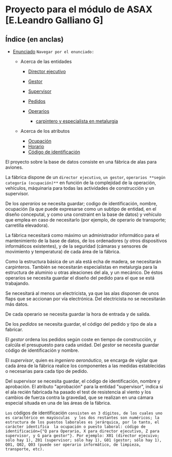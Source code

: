 # Proyecto para el módulo de ASAX [E.Leandro Galliano G]

## Índice (en anclas)

* [Enunciado](#enun)
`Navegar por el enunciado: `
	* Acerca de las entidades

		* [Director ejecutivo](#x)
		* [Gestor](#g)
		* [Supervisor](#z)
		* [Pedidos](#p)
		* [Operarios](#o)

			* [carpintero y especialista en metalurgia](#cm)

	* Acerca de los atributos

		* [Ocupación](#ocu)
		* [Horario](#hor)
		* [Código de identificación](#cid)


El <a name="enun">proyecto</a> sobre la base de datos consiste en una fábrica de alas para aviones.

La fábrica dispone de un `director ejecutivo`, `un gestor`, `operarios **según categoría (ocupación)**` en función de la 
complejidad de la operación, vehículos, máquinaria para todas las actividades de construcción y un supervisor.

De los <a name="o">_operarios_</a> se necesita guardar; codigo de identificación, nombre, <a name="ocu">ocupación</a> (la que puede expresarse 
como un subtipo de entidad, en el diseño conceputal, y como una constraint en la base de datos) y vehículo que emplea en caso de 
necesitarlo (por ejemplo, de operario de transporte; carretilla elevadora). 

La fábrica necesitará como máximo un administrador informático para el mantenimiento de la base de datos, de los ordenadores 
(y otros dispositivos informáticos existentes), y de la seguridad (cámaras y sensores de movimiento y temperatura) de cada
área de la fábrica.

Como la <a name="cm">estructura básica de un ala</a> está echa de madera, se necesitarán carpinteros.
También se necesitarán especialistas en metalurgia para la estructura de aluminio u otras aleaciones del ala, y
un mecánico. De éstos operarios se necesita guardar el diseño del pedido para el que se está trabajando.

Se necesitará al menos un electricista, ya que las alas disponen de unos flaps que se accionan por vía electrónica.
Del electricista no se necesitarán más datos.

De cada operario se necesita guardar la <a name="hor">hora de entrada y de salida</a>.

De los <a name="p">_pedidos_</a> se necesita guardar, el código del pedido y tipo de ala a fabricar.

El <a name="g">_gestor_</a> ordena los pedidos según coste en tiempo de construcción, y calcúla el presupuesto para cada unidad.
Del _gestor_ se necesita guardar código de identificación y nombre.

El <a name="z">_supervisor_</a>, quien es _ingeniero aeronáutico_, se encarga de vigilar que cada área de la fábrica realice los componentes
a las medidas establecidas o necesarias para cada tipo de pedido.

Del supervisor se necesita guardar, el código de identificación, nombre y aprobación.
El atributo "aprobación" para la entidad "supervisor", indica si el ala recién fabricada ha pasado el test de resistencia
al viento y los cambios de fuerza contra la gravedad, que se realizan en una cámara especial situada en una de las áreas
de la fábrica.

`Los` <a name="cid">códigos de identificación</a> ```consisten en 3 dígitos, de los cuales uno es caractérico en mayúsculas 
y los dos restantes son numéricos; la estructura de los puestos laborales es jerárquica, por lo tanto, el carácter identifíca 
la ocupación o puesto laboral: código de identificación={"Q para Operario, X para director ejecutivo, Z para supervisor,
y G para gestor"}. Por ejemplo: X01 (director ejecuivo; sólo hay 1), Z01 (supervisor; sólo hay 1), G01 (gestor; sólo hay 1), 
Q01, Q02, Q03 (puede ser operario informático, de limpieza, transporte, etc).```
